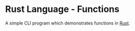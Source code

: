 # Rust Language - Functions
A simple CLI program which demonstrates functions in [Rust](https://doc.rust-lang.org/book/second-edition/ch03-03-how-functions-work.html).